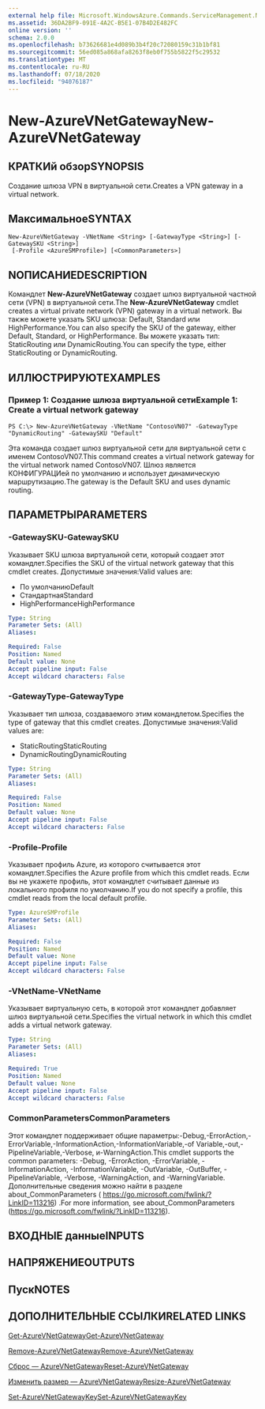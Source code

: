 ```yaml
---
external help file: Microsoft.WindowsAzure.Commands.ServiceManagement.Network.dll-Help.xml
ms.assetid: 36DA2BF9-091E-4A2C-B5E1-07B4D2E482FC
online version: ''
schema: 2.0.0
ms.openlocfilehash: b73626681e4d089b3b4f20c72080159c31b1bf81
ms.sourcegitcommit: 56ed085a868afa8263f8eb0f755b5822f5c29532
ms.translationtype: MT
ms.contentlocale: ru-RU
ms.lasthandoff: 07/18/2020
ms.locfileid: "94076187"
---
```

# <span data-ttu-id="e17d6-101">New-AzureVNetGateway</span><span class="sxs-lookup"><span data-stu-id="e17d6-101">New-AzureVNetGateway</span></span>

## <span data-ttu-id="e17d6-102">КРАТКИй обзор</span><span class="sxs-lookup"><span data-stu-id="e17d6-102">SYNOPSIS</span></span>
<span data-ttu-id="e17d6-103">Создание шлюза VPN в виртуальной сети.</span><span class="sxs-lookup"><span data-stu-id="e17d6-103">Creates a VPN gateway in a virtual network.</span></span>

## <span data-ttu-id="e17d6-104">Максимальное</span><span class="sxs-lookup"><span data-stu-id="e17d6-104">SYNTAX</span></span>

```
New-AzureVNetGateway -VNetName <String> [-GatewayType <String>] [-GatewaySKU <String>]
 [-Profile <AzureSMProfile>] [<CommonParameters>]
```

## <span data-ttu-id="e17d6-105">NОПИСАНИЕ</span><span class="sxs-lookup"><span data-stu-id="e17d6-105">DESCRIPTION</span></span>
<span data-ttu-id="e17d6-106">Командлет **New-AzureVNetGateway** создает шлюз виртуальной частной сети (VPN) в виртуальной сети.</span><span class="sxs-lookup"><span data-stu-id="e17d6-106">The **New-AzureVNetGateway** cmdlet creates a virtual private network (VPN) gateway in a virtual network.</span></span>
<span data-ttu-id="e17d6-107">Вы также можете указать SKU шлюза: Default, Standard или HighPerformance.</span><span class="sxs-lookup"><span data-stu-id="e17d6-107">You can also specify the SKU of the gateway, either Default, Standard, or HighPerformance.</span></span>
<span data-ttu-id="e17d6-108">Вы можете указать тип: StaticRouting или DynamicRouting.</span><span class="sxs-lookup"><span data-stu-id="e17d6-108">You can specify the type, either StaticRouting or DynamicRouting.</span></span>

## <span data-ttu-id="e17d6-109">ИЛЛЮСТРИРУЮТ</span><span class="sxs-lookup"><span data-stu-id="e17d6-109">EXAMPLES</span></span>

### <span data-ttu-id="e17d6-110">Пример 1: Создание шлюза виртуальной сети</span><span class="sxs-lookup"><span data-stu-id="e17d6-110">Example 1: Create a virtual network gateway</span></span>
```
PS C:\> New-AzureVNetGateway -VNetName "ContosoVN07" -GatewayType "DynamicRouting" -GatewaySKU "Default"
```

<span data-ttu-id="e17d6-111">Эта команда создает шлюз виртуальной сети для виртуальной сети с именем ContosoVN07.</span><span class="sxs-lookup"><span data-stu-id="e17d6-111">This command creates a virtual network gateway for the virtual network named ContosoVN07.</span></span>
<span data-ttu-id="e17d6-112">Шлюз является КОНФИГУРАЦИей по умолчанию и использует динамическую маршрутизацию.</span><span class="sxs-lookup"><span data-stu-id="e17d6-112">The gateway is the Default SKU and uses dynamic routing.</span></span>

## <span data-ttu-id="e17d6-113">ПАРАМЕТРЫ</span><span class="sxs-lookup"><span data-stu-id="e17d6-113">PARAMETERS</span></span>

### <span data-ttu-id="e17d6-114">-GatewaySKU</span><span class="sxs-lookup"><span data-stu-id="e17d6-114">-GatewaySKU</span></span>
<span data-ttu-id="e17d6-115">Указывает SKU шлюза виртуальной сети, который создает этот командлет.</span><span class="sxs-lookup"><span data-stu-id="e17d6-115">Specifies the SKU of the virtual network gateway that this cmdlet creates.</span></span>
<span data-ttu-id="e17d6-116">Допустимые значения:</span><span class="sxs-lookup"><span data-stu-id="e17d6-116">Valid values are:</span></span> 

- <span data-ttu-id="e17d6-117">По умолчанию</span><span class="sxs-lookup"><span data-stu-id="e17d6-117">Default</span></span> 
- <span data-ttu-id="e17d6-118">Стандартная</span><span class="sxs-lookup"><span data-stu-id="e17d6-118">Standard</span></span> 
- <span data-ttu-id="e17d6-119">HighPerformance</span><span class="sxs-lookup"><span data-stu-id="e17d6-119">HighPerformance</span></span>

```yaml
Type: String
Parameter Sets: (All)
Aliases: 

Required: False
Position: Named
Default value: None
Accept pipeline input: False
Accept wildcard characters: False
```

### <span data-ttu-id="e17d6-120">-GatewayType</span><span class="sxs-lookup"><span data-stu-id="e17d6-120">-GatewayType</span></span>
<span data-ttu-id="e17d6-121">Указывает тип шлюза, создаваемого этим командлетом.</span><span class="sxs-lookup"><span data-stu-id="e17d6-121">Specifies the type of gateway that this cmdlet creates.</span></span>
<span data-ttu-id="e17d6-122">Допустимые значения:</span><span class="sxs-lookup"><span data-stu-id="e17d6-122">Valid values are:</span></span> 

- <span data-ttu-id="e17d6-123">StaticRouting</span><span class="sxs-lookup"><span data-stu-id="e17d6-123">StaticRouting</span></span> 
- <span data-ttu-id="e17d6-124">DynamicRouting</span><span class="sxs-lookup"><span data-stu-id="e17d6-124">DynamicRouting</span></span>

```yaml
Type: String
Parameter Sets: (All)
Aliases: 

Required: False
Position: Named
Default value: None
Accept pipeline input: False
Accept wildcard characters: False
```

### <span data-ttu-id="e17d6-125">-Profile</span><span class="sxs-lookup"><span data-stu-id="e17d6-125">-Profile</span></span>
<span data-ttu-id="e17d6-126">Указывает профиль Azure, из которого считывается этот командлет.</span><span class="sxs-lookup"><span data-stu-id="e17d6-126">Specifies the Azure profile from which this cmdlet reads.</span></span> <span data-ttu-id="e17d6-127">Если вы не укажете профиль, этот командлет считывает данные из локального профиля по умолчанию.</span><span class="sxs-lookup"><span data-stu-id="e17d6-127">If you do not specify a profile, this cmdlet reads from the local default profile.</span></span>

```yaml
Type: AzureSMProfile
Parameter Sets: (All)
Aliases: 

Required: False
Position: Named
Default value: None
Accept pipeline input: False
Accept wildcard characters: False
```

### <span data-ttu-id="e17d6-128">-VNetName</span><span class="sxs-lookup"><span data-stu-id="e17d6-128">-VNetName</span></span>
<span data-ttu-id="e17d6-129">Указывает виртуальную сеть, в которой этот командлет добавляет шлюз виртуальной сети.</span><span class="sxs-lookup"><span data-stu-id="e17d6-129">Specifies the virtual network in which this cmdlet adds a virtual network gateway.</span></span>

```yaml
Type: String
Parameter Sets: (All)
Aliases: 

Required: True
Position: Named
Default value: None
Accept pipeline input: False
Accept wildcard characters: False
```

### <span data-ttu-id="e17d6-130">CommonParameters</span><span class="sxs-lookup"><span data-stu-id="e17d6-130">CommonParameters</span></span>
<span data-ttu-id="e17d6-131">Этот командлет поддерживает общие параметры:-Debug,-ErrorAction,-ErrorVariable,-InformationAction,-InformationVariable,-of Variable,-out,-PipelineVariable,-Verbose, и-WarningAction.</span><span class="sxs-lookup"><span data-stu-id="e17d6-131">This cmdlet supports the common parameters: -Debug, -ErrorAction, -ErrorVariable, -InformationAction, -InformationVariable, -OutVariable, -OutBuffer, -PipelineVariable, -Verbose, -WarningAction, and -WarningVariable.</span></span> <span data-ttu-id="e17d6-132">Дополнительные сведения можно найти в разделе about_CommonParameters ( https://go.microsoft.com/fwlink/?LinkID=113216) .</span><span class="sxs-lookup"><span data-stu-id="e17d6-132">For more information, see about_CommonParameters (https://go.microsoft.com/fwlink/?LinkID=113216).</span></span>

## <span data-ttu-id="e17d6-133">ВХОДНЫЕ данные</span><span class="sxs-lookup"><span data-stu-id="e17d6-133">INPUTS</span></span>

## <span data-ttu-id="e17d6-134">НАПРЯЖЕНИЕ</span><span class="sxs-lookup"><span data-stu-id="e17d6-134">OUTPUTS</span></span>

## <span data-ttu-id="e17d6-135">Пуск</span><span class="sxs-lookup"><span data-stu-id="e17d6-135">NOTES</span></span>

## <span data-ttu-id="e17d6-136">ДОПОЛНИТЕЛЬНЫЕ ССЫЛКИ</span><span class="sxs-lookup"><span data-stu-id="e17d6-136">RELATED LINKS</span></span>

[<span data-ttu-id="e17d6-137">Get-AzureVNetGateway</span><span class="sxs-lookup"><span data-stu-id="e17d6-137">Get-AzureVNetGateway</span></span>](./Get-AzureVNetGateway.md)

[<span data-ttu-id="e17d6-138">Remove-AzureVNetGateway</span><span class="sxs-lookup"><span data-stu-id="e17d6-138">Remove-AzureVNetGateway</span></span>](./Remove-AzureVNetGateway.md)

[<span data-ttu-id="e17d6-139">Сброс — AzureVNetGateway</span><span class="sxs-lookup"><span data-stu-id="e17d6-139">Reset-AzureVNetGateway</span></span>](./Reset-AzureVNetGateway.md)

[<span data-ttu-id="e17d6-140">Изменить размер — AzureVNetGateway</span><span class="sxs-lookup"><span data-stu-id="e17d6-140">Resize-AzureVNetGateway</span></span>](./Resize-AzureVNetGateway.md)

[<span data-ttu-id="e17d6-141">Set-AzureVNetGatewayKey</span><span class="sxs-lookup"><span data-stu-id="e17d6-141">Set-AzureVNetGatewayKey</span></span>](./Set-AzureVNetGatewayKey.md)



